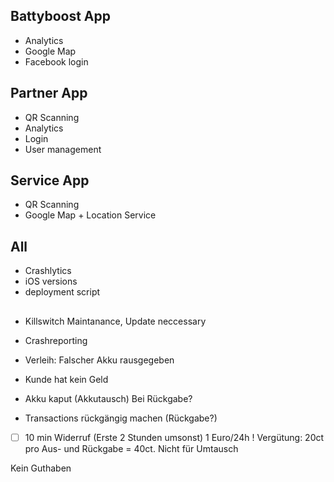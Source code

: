 ## Battyboost App

- Analytics
- Google Map
- Facebook login

## Partner App

- QR Scanning
- Analytics
- Login
- User management

## Service App

- QR Scanning
- Google Map + Location Service

## All

- Crashlytics
- iOS versions
- deployment script

##

- Killswitch Maintanance, Update neccessary
- Crashreporting

- Verleih: Falscher Akku rausgegeben
- Kunde hat kein Geld
- Akku kaput (Akkutausch) Bei Rückgabe?
- Transactions rückgängig machen (Rückgabe?)

- [ ] 10 min Widerruf
(Erste 2 Stunden umsonst) 1 Euro/24h !
Vergütung: 20ct pro Aus- und Rückgabe = 40ct. Nicht für Umtausch

Kein Guthaben
